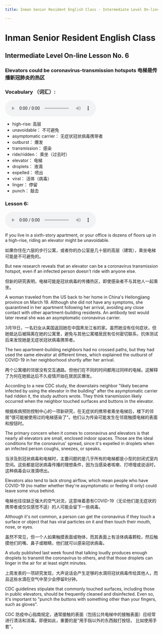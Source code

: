 ```yaml
---
title: Inman Senior Resident English Class - Intermediate Level On-line Lesson No. 6

---
```

# Inman Senior Resident English Class
## Intermediate Level On-line Lesson No. 6
### Elevators could be coronavirus-transmission hotspots  电梯是传播新冠肺炎的热区

### Vocabulary （词汇）:

<audio controls>
  <source src="/vocab6.mp3" type="audio/mpeg">
  Your browser does not support the audio element.
</audio>

- high-rise: 				高层
- unavoidable：			不可避免
- asymptomatic carrier：	无症状冠状病毒携带者
- outburst：				爆发
- transmission：			感染
- ride/ridden：			乘坐（过去时）
- elevator：			电梯
- droplets：				液滴
- expelled：				喷出
- viral：				活体（病毒）	
- linger：				停留
- punch：				敲击
 
### Lesson 6:
 
 <audio controls>
  <source src="/vocab6.mp3" type="audio/mpeg">
  Your browser does not support the audio element.
</audio>
 
If you live in a sixth-story apartment, or your office is dozens of floors up in a high-rise, riding an elevator might be unavoidable.

如果你住在六层的步行公寓，或者你的办公室是几十层的高层（建筑），乘坐电梯可能是不可避免的。
 
But new research reveals that an elevator can be a coronavirus transmission hotspot, even if an infected person doesn't ride with anyone else. 

但新的研究表明，电梯可能是冠状病毒的传播热区，即使感染者不与其他人一起乘坐。
 
A woman traveled from the US back to her home in China's Heilongjiang province on March 19. Although she did not have any symptoms, she quarantined in her apartment following her arrival, avoiding any close contact with other apartment-building residents. An antibody test would later reveal she was an asymptomatic coronavirus carrier.
 
3月19日，一名妇女从美国返回她在中国黑龙江省的家。虽然她没有任何症状，但她抵达后被隔离在她的公寓里，避免与其他公寓楼居民有任何密切联系，抗体测试后来发现她是无症状冠状病毒携带者。

The two apartment-building neighbors had no crossed paths, but they had used the same elevator at different times, which explained the outburst of COVID-19 in her neighborhood shortly after her arrival.

两个公寓楼的邻居没有交互通路。但他们在不同的时间都用过同样的电梯。这解释了为何在她抵达后不久疫情开始在居民区爆发。
 
According to a new CDC study, the downstairs neighbor "likely became infected by using the elevator in the building" after the asymptomatic carrier had ridden it, the study authors wrote. They think transmission likely occurred when the neighbor touched surfaces and buttons in the elevator.

根据疾病预防控制中心的一项新研究，在无症状的携带者乘坐电梯后，楼下的邻居"很可能被使用过的电梯感染了"。他们认为传染可能发生在邻居触摸电梯的表面和按钮时。
 
The primary concern when it comes to coronavirus and elevators is that nearly all elevators are small, enclosed indoor spaces. Those are the ideal conditions for the coronavirus' spread, since it's expelled in droplets when an infected person coughs, sneezes, or speaks.

当涉及到冠状病毒和电梯时，主要问题的是几乎所有的电梯都是小型的封闭式室内空间。这些都是冠状病毒传播的理想条件，因为当感染者咳嗽、打喷嚏或说话时，这种病毒会以液滴喷出。
 
Elevators also tend to lack strong airflow, which mean people who have COVID-19 (no matter whether they're asymptomatic or feeling ill only) could leave some virus behind.

电梯也往往缺乏强大的空气对流，这意味着患有COVID-19（无论他们是无症状的携带者或仅仅感觉不适）的人可能会留下一些病毒。
 
Although it's not common, a person can get the coronavirus if they touch a surface or object that has viral particles on it and then touch their mouth, nose, or eyes.

虽然不常见，但一个人如果触摸表面或物体，而其表面上有活体病毒颗粒，然后触摸他们的嘴、鼻子或眼睛，他们就可以感染冠状病毒。
 
A study published last week found that talking loudly produces enough droplets to transmit the coronavirus to others, and that those droplets can linger in the air for at least eight minutes.

上周发表的一项研究发现，大声说话会产生足够的水滴将冠状病毒传给其他人，而且这些水滴在空气中至少会停留8分钟。
 
CDC guidelines stipulate that commonly touched surfaces, including those in public elevators, should be frequently cleaned and disinfected. Even so, it's important to "punch the buttons with something other than your fingers, such as gloves".

CDC 防疫中心指南规定，通常接触的表面（包括公共电梯中的接触表面）应经常进行清洁和消毒。即便如此，重要的是"用手指以外的东西敲打按钮， 比如使用手套"。
 
 
